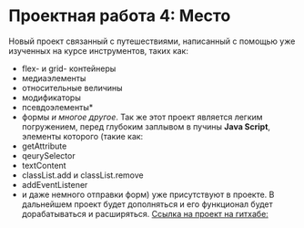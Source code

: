 # Проектная работа 4: Место

Новый проект связанный с путешествиями, написанный с помощью уже изученных на курсе инструментов, таких как: 
* flex- и grid- контейнеры 
* медиаэлементы 
* относительные величины 
* модификаторы 
* псевдоэлементы* 
* формы 
_и многое другое_. 
Так же этот проект является легким погружением, перед глубоким заплывом в пучины __Java Script__, элементы которого (такие как: 
* getAttribute 
* qeurySelector 
* textContent 
* classList.add и classList.remove 
* addEventListener 
* и даже немного отправки форм) уже присутствуют в проекте.
В дальнейшем проект будет дополняться и его функционал будет дорабатываться и расширяться.
[Ссылка на проект на гитхабе:](https://loki87by.github.io/mesto)
